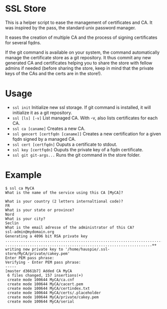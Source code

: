SSL Store
=========

This is a helper script to ease the management of certificates and CA.
It was inspired by the pass, the standard unix password manager.

It eases the creation of multiple CA and the process of signing
certificates for several fqdns.

If the git command is available on your system, the command
automatically manage the certificate store as a git repository. It
thus commit any new generated CA and certificates helping you to share
the store with fellow admins if needed (before sharing the store, keep
in mind that the private keys of the CAs and the certs are in the
store!).

Usage
=====
* `ssl init`
  Initialize new ssl storage. If git command is installed,
  it will initialize it as a git repository.
* `ssl [ls] [-v]`
  List managed CA. With -v, also lists certificates for
  each CA.
* `ssl ca [caname]`
  Creates a new CA.
* `ssl gencert [certfqdn [caname]]`
  Creates a new certification for a given fqdn signed by a
  managed CA.
* `ssl cert [certfqdn]`
  Ouputs a certificate to stdout.
* `ssl key [certfqdn]`
  Ouputs the private key of a fqdn certificate.
* `ssl git git-args...`
  Runs the git command in the store folder.

Example
=======
    $ ssl ca MyCA
    What is the name of the service using this CA [MyCA]?
    
    What is your country (2 letters internaltional code)?
    FR
    What is your state or province?
    Nord
    What is your city?
    Seclin
    What is the email adresse of the administrator of this CA?
    ssl-admin@mydomain.org    
    Generating a 4096 bit RSA private key
    .........................................................................................................................................................++
    ..................................................................++
    writing new private key to '/home/hauspie/.ssl-store/MyCA/private/cakey.pem'
    Enter PEM pass phrase:
    Verifying - Enter PEM pass phrase:
    -----
    [master d3661b7] Added CA MyCA
     6 files changed, 157 insertions(+)
     create mode 100644 MyCA/ca.cnf
     create mode 100644 MyCA/cacert.pem
     create mode 100644 MyCA/certindex.txt
     create mode 100644 MyCA/certs/.placeholder
     create mode 100644 MyCA/private/cakey.pem
     create mode 100644 MyCA/serial


